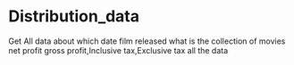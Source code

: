 # Distribution_data
Get All data about which date film released what is the collection of movies net profit gross profit,Inclusive tax,Exclusive tax all the data 
